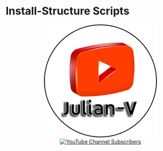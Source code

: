 # Install-Structure Scripts

<p align="center">
 <a href="https://youtube.com/julianv"><img title="Julian-V" src="docs/Julian-V.png"></a><br>
 <a href="https://www.youtube.com/julianv?sub_confirmation=1"><img title="YouTube Channel Subscribers" src="https://img.shields.io/youtube/channel/subscribers/UC8QPaA8hLDhroGdBtAImmbQ"></a><br>
 <!--
  <a href=""><img title="JX-Offline" src="https://img.shields.io/badge/Linux-%20?logo=visualstudiocode&logoColor=00BFFF&label=JX-Ofline&color=A52A2A"></a>
 <a href="#jx-offline"><img title="Version" src="https://img.shields.io/badge/8.2-%20?logo=hackthebox&label=Version&color=BA55D3"></a>
 <a href="LICENSE"><img title="License" src="https://img.shields.io/github/license/julianv22/jx-offline?logo=atom&label=License&labelColor=teal"></a>
 <a href="https://github.com/julianv22/jx-offline/actions/workflows/main.yml"><img title="Actions" src="https://github.com/julianv22/jx-offline/actions/workflows/main.yml/badge.svg"></a> 
 <a href="#"><img title="Commits" src="https://img.shields.io/github/commit-activity/t/julianv22/jx-offline?logo=git&label=Commits"></a>
 <a href="https://github.com/julianv22/jx-offline/commits/main"><img title="Last Commit" src="https://img.shields.io/github/last-commit/julianv22/jx-offline?logo=codacy&label=Last%20Commit&labelColor=2F4F4F"></a>
  -->
</p>

